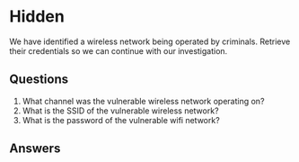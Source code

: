 # Hidden
We have identified a wireless network being operated by criminals. Retrieve their credentials so we can continue with our investigation.

## Questions
1. What channel was the vulnerable wireless network operating on?
2. What is the SSID of the vulnerable wireless network?
3. What is the password of the vulnerable wifi network?

## Answers
